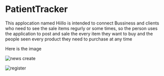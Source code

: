 # PatientTracker
This applocation named Hiillo is intended  to connect Bussiness and clients who need to see the sale items regurly or some times,
so the person uses the application to post and sale the every item they want to buy and the people seen every product they need to purchase at any time 

Here is the image

![news create](https://user-images.githubusercontent.com/35328531/63114146-bee51b80-bf9c-11e9-9d77-4fbb4bdb73a4.png)

![register](https://user-images.githubusercontent.com/35328531/63114234-023f8a00-bf9d-11e9-84f3-1f7473b4bc5a.png)
